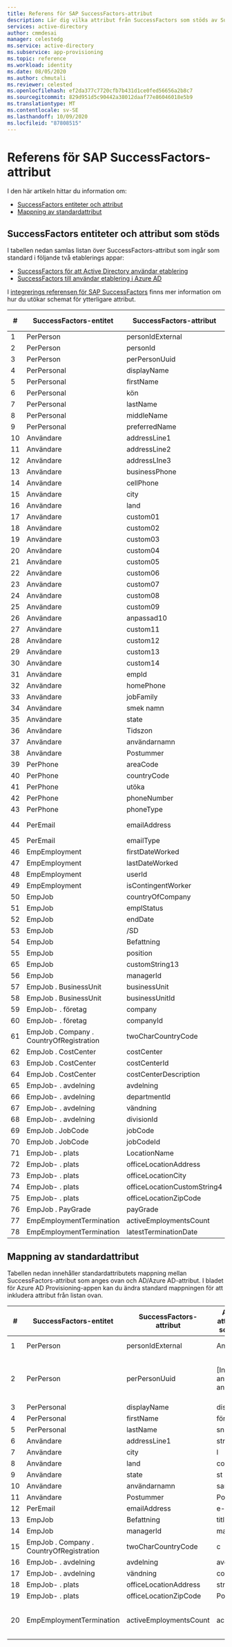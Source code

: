 ```yaml
---
title: Referens för SAP SuccessFactors-attribut
description: Lär dig vilka attribut från SuccessFactors som stöds av SuccessFactors-HR driven-etablering
services: active-directory
author: cmmdesai
manager: celestedg
ms.service: active-directory
ms.subservice: app-provisioning
ms.topic: reference
ms.workload: identity
ms.date: 08/05/2020
ms.author: chmutali
ms.reviewer: celested
ms.openlocfilehash: ef2da377c7720cfb7b431d1ce0fed56656a2b8c7
ms.sourcegitcommit: 829d951d5c90442a38012daaf77e86046018e5b9
ms.translationtype: MT
ms.contentlocale: sv-SE
ms.lasthandoff: 10/09/2020
ms.locfileid: "87808515"
---
```

# <a name="sap-successfactors-attribute-reference"></a>Referens för SAP SuccessFactors-attribut

I den här artikeln hittar du information om:

- [SuccessFactors entiteter och attribut](#supported-successfactors-entities-and-attributes)
- [Mappning av standardattribut](#default-attribute-mapping)

## <a name="supported-successfactors-entities-and-attributes"></a>SuccessFactors entiteter och attribut som stöds

I tabellen nedan samlas listan över SuccessFactors-attribut som ingår som standard i följande två etablerings appar:

- [SuccessFactors för att Active Directory användar etablering](../saas-apps/sap-successfactors-inbound-provisioning-tutorial.md)
- [SuccessFactors till användar etablering i Azure AD](../saas-apps/sap-successfactors-inbound-provisioning-cloud-only-tutorial.md)

I [integrerings referensen för SAP SuccessFactors](./sap-successfactors-integration-reference.md#retrieving-additional-attributes) finns mer information om hur du utökar schemat för ytterligare attribut. 

| \# | SuccessFactors-entitet                  | SuccessFactors-attribut     | Åtgärds typ |
|----|----------------------------------------|------------------------------|----------------|
| 1  | PerPerson                              | personIdExternal             | Läs           |
| 2  | PerPerson                              | personId                     | Läs           |
| 3  | PerPerson                              | perPersonUuid                | Läs           |
| 4  | PerPersonal                            | displayName                  | Läs           |
| 5  | PerPersonal                            | firstName                    | Läs           |
| 6  | PerPersonal                            | kön                       | Läs           |
| 7  | PerPersonal                            | lastName                     | Läs           |
| 8  | PerPersonal                            | middleName                   | Läs           |
| 9  | PerPersonal                            | preferredName                | Läs           |
| 10 | Användare                                   | addressLine1                 | Läs           |
| 11 | Användare                                   | addressLine2                 | Läs           |
| 12 | Användare                                   | addressLIne3                 | Läs           |
| 13 | Användare                                   | businessPhone                | Läs           |
| 14 | Användare                                   | cellPhone                    | Läs           |
| 15 | Användare                                   | city                         | Läs           |
| 16 | Användare                                   | land                      | Läs           |
| 17 | Användare                                   | custom01                     | Läs           |
| 18 | Användare                                   | custom02                     | Läs           |
| 19 | Användare                                   | custom03                     | Läs           |
| 20 | Användare                                   | custom04                     | Läs           |
| 21 | Användare                                   | custom05                     | Läs           |
| 22 | Användare                                   | custom06                     | Läs           |
| 23 | Användare                                   | custom07                     | Läs           |
| 24 | Användare                                   | custom08                     | Läs           |
| 25 | Användare                                   | custom09                     | Läs           |
| 26 | Användare                                   | anpassad10                     | Läs           |
| 27 | Användare                                   | custom11                     | Läs           |
| 28 | Användare                                   | custom12                     | Läs           |
| 29 | Användare                                   | custom13                     | Läs           |
| 30 | Användare                                   | custom14                     | Läs           |
| 31 | Användare                                   | empId                        | Läs           |
| 32 | Användare                                   | homePhone                    | Läs           |
| 33 | Användare                                   | jobFamily                    | Läs           |
| 34 | Användare                                   | smek namn                     | Läs           |
| 35 | Användare                                   | state                        | Läs           |
| 36 | Användare                                   | Tidszon                     | Läs           |
| 37 | Användare                                   | användarnamn                     | Läs           |
| 38 | Användare                                   | Postummer                      | Läs           |
| 39 | PerPhone                               | areaCode                     | Läs           |
| 40 | PerPhone                               | countryCode                  | Läs           |
| 41 | PerPhone                               | utöka                    | Läs           |
| 42 | PerPhone                               | phoneNumber                  | Läs           |
| 43 | PerPhone                               | phoneType                    | Läs           |
| 44 | PerEmail                               | emailAddress                 | Läsa, skriva    |
| 45 | PerEmail                               | emailType                    | Läs           |
| 46 | EmpEmployment                          | firstDateWorked              | Läs           |
| 47 | EmpEmployment                          | lastDateWorked               | Läs           |
| 48 | EmpEmployment                          | userId                       | Läs           |
| 49 | EmpEmployment                          | isContingentWorker           | Läs           |
| 50 | EmpJob                                 | countryOfCompany             | Läs           |
| 51 | EmpJob                                 | emplStatus                   | Läs           |
| 52 | EmpJob                                 | endDate                      | Läs           |
| 53 | EmpJob                                 | /SD                    | Läs           |
| 54 | EmpJob                                 | Befattning                     | Läs           |
| 55 | EmpJob                                 | position                     | Läs           |
| 65 | EmpJob                                 | customString13               | Läs           |
| 56 | EmpJob                                 | managerId                    | Läs           |
| 57 | EmpJob \. BusinessUnit                   | businessUnit                 | Läs           |
| 58 | EmpJob \. BusinessUnit                   | businessUnitId               | Läs           |
| 59 | EmpJob- \. företag                        | company                      | Läs           |
| 60 | EmpJob- \. företag                        | companyId                    | Läs           |
| 61 | EmpJob \. Company \. CountryOfRegistration | twoCharCountryCode           | Läs           |
| 62 | EmpJob \. CostCenter                     | costCenter                   | Läs           |
| 63 | EmpJob \. CostCenter                     | costCenterId                 | Läs           |
| 64 | EmpJob \. CostCenter                     | costCenterDescription        | Läs           |
| 65 | EmpJob- \. avdelning                     | avdelning                   | Läs           |
| 66 | EmpJob- \. avdelning                     | departmentId                 | Läs           |
| 67 | EmpJob- \. avdelning                       | vändning                     | Läs           |
| 68 | EmpJob- \. avdelning                       | divisionId                   | Läs           |
| 69 | EmpJob \. JobCode                        | jobCode                      | Läs           |
| 70 | EmpJob \. JobCode                        | jobCodeId                    | Läs           |
| 71 | EmpJob- \. plats                       | LocationName                 | Läs           |
| 72 | EmpJob- \. plats                       | officeLocationAddress        | Läs           |
| 73 | EmpJob- \. plats                       | officeLocationCity           | Läs           |
| 74 | EmpJob- \. plats                       | officeLocationCustomString4  | Läs           |
| 75 | EmpJob- \. plats                       | officeLocationZipCode        | Läs           |
| 76 | EmpJob \. PayGrade                       | payGrade                     | Läs           |
| 77 | EmpEmploymentTermination               | activeEmploymentsCount       | Läs           |
| 78 | EmpEmploymentTermination               | latestTerminationDate        | Läs           |

## <a name="default-attribute-mapping"></a>Mappning av standardattribut

Tabellen nedan innehåller standardattributets mappning mellan SuccessFactors-attribut som anges ovan och AD/Azure AD-attribut. I bladet för Azure AD Provisioning-appen kan du ändra standard mappningen för att inkludera attribut från listan ovan. 

| \# | SuccessFactors-entitet                  | SuccessFactors-attribut | AD/Azure AD-attributmappning som är standard   | Bearbetar kommentar                                                                            |
|----|----------------------------------------|--------------------------|-----------------------------------------|----------------------------------------------------------------------------------------------|
| 1  | PerPerson                              | personIdExternal         | Anställnings                              | Används som matchande attribut                                                                   |
| 2  | PerPerson                              | perPersonUuid            | \[Inte mappad \- används som käll ankare\] | Under den inledande synkroniseringen länkar etablerings tjänsten personUuid till befintlig objectGuid\.  |
| 3  | PerPersonal                            | displayName              | displayName                             | Ej tillämpligt                                                                                           |
| 4  | PerPersonal                            | firstName                | förnamn                               | Ej tillämpligt                                                                                           |
| 5  | PerPersonal                            | lastName                 | sn                                      | Ej tillämpligt                                                                                           |
| 6  | Användare                                   | addressLine1             | streetAddress                           | Ej tillämpligt                                                                                           |
| 7  | Användare                                   | city                     | l                                       | Ej tillämpligt                                                                                           |
| 8  | Användare                                   | land                  | co                                      | Ej tillämpligt                                                                                           |
| 9  | Användare                                   | state                    | st                                      | Ej tillämpligt                                                                                           |
| 10 | Användare                                   | användarnamn                 | samAccountName                          | Ej tillämpligt                                                                                           |
| 11 | Användare                                   | Postummer                  | Post nummer                              | Ej tillämpligt                                                                                           |
| 12 | PerEmail                               | emailAddress             | e-post                                    | Ej tillämpligt                                                                                           |
| 13 | EmpJob                                 | Befattning                 | title                                   | Ej tillämpligt                                                                                           |
| 14 | EmpJob                                 | managerId                | manager                                 | Ej tillämpligt                                                                                           |
| 15 | EmpJob \. Company \. CountryOfRegistration | twoCharCountryCode       | c                                       | Ej tillämpligt                                                                                           |
| 16 | EmpJob- \. avdelning                     | avdelning               | avdelning                              | Ej tillämpligt                                                                                           |
| 17 | EmpJob- \. avdelning                       | vändning                 | company                                 | Ej tillämpligt                                                                                           |
| 18 | EmpJob- \. plats                       | officeLocationAddress    | streetAddress                           | Ej tillämpligt                                                                                           |
| 19 | EmpJob- \. plats                       | officeLocationZipCode    | Post nummer                              | Ej tillämpligt                                                                                           |
| 20 | EmpEmploymentTermination               | activeEmploymentsCount   | accountEnabled                          | om activeEmploymentsCount = 0 inaktiverar du account\.                                           |
